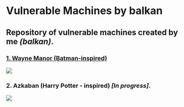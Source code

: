 # Vulnerable Machines by balkan

## Repository of vulnerable machines created by me _(balkan)_.

### [1. Wayne Manor (Batman-inspired)](https://github.com/sec-balkan/Vulnerable_Machines/tree/main/wayne_manor)

![](https://raw.githubusercontent.com/sec-balkan/Vulnerable_Machines/main/wayne_manor/img/Wayne_Manor.jpg)

### 2. Azkaban (Harry Potter - inspired) _[In progress]_.

![](https://fotos.subefotos.com/b430e30c1718a1078e5c15664bf45d63o.jpg)
